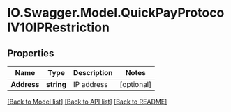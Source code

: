 # IO.Swagger.Model.QuickPayProtocolV10IPRestriction
## Properties

Name | Type | Description | Notes
------------ | ------------- | ------------- | -------------
**Address** | **string** | IP address | [optional] 

[[Back to Model list]](../README.md#documentation-for-models) [[Back to API list]](../README.md#documentation-for-api-endpoints) [[Back to README]](../README.md)

